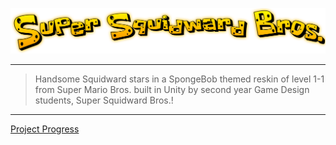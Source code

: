 ![Logo](https://github.com/NoahRobichaux/GD2Team_SuperMarioReskin/blob/main/Assets/Custom%20Sprites/Logo.png)

***

> Handsome Squidward stars in a SpongeBob themed reskin of level 1-1 from Super Mario Bros. built in Unity by second year Game Design students, Super Squidward Bros.!
> 

***

[Project Progress](https://github.com/NoahRobichaux/GD2Team_SuperMarioReskin/blob/main/docs/todo.md)
